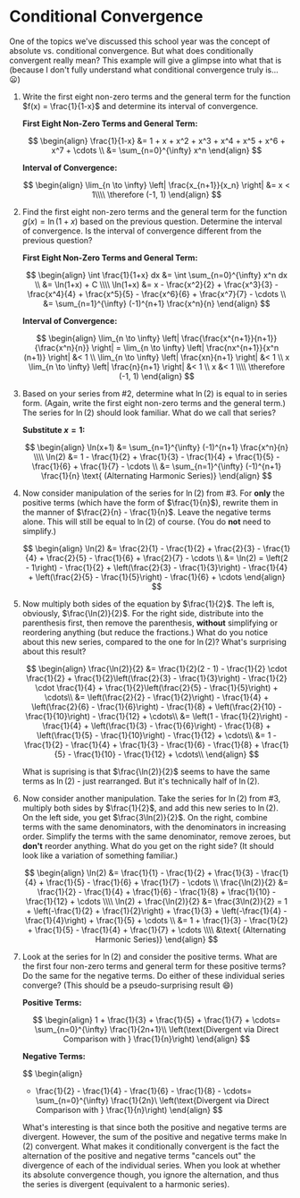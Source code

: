# Conditional Convergence

One of the topics we've discussed this school year was the concept of absolute vs. conditional convergence. But what does conditionally convergent really mean? This example will give a glimpse into what that is (because I don't fully understand what conditional convergence truly is... :frowning:)

1. Write the first eight non-zero terms and the general term for the function $f(x) = \frac{1}{1-x}$ and determine its interval of convergence.

    **First Eight Non-Zero Terms and General Term:**

    $$
    \begin{align}
    \frac{1}{1-x} &= 1 + x + x^2 + x^3 + x^4 + x^5 + x^6 + x^7 + \cdots \\
    &= \sum_{n=0}^{\infty} x^n
    \end{align}
    $$

    **Interval of Convergence:**

    $$
    \begin{align}
    \lim_{n \to \infty} \left| \frac{x_{n+1}}{x_n} \right| &= x < 1\\\\
    \therefore (-1, 1)
    \end{align}
    $$

2. Find the first eight non-zero terms and the general term for the function $g(x) = \ln(1+x)$ based on the previous question. Determine the interval of convergence. Is the interval of convergence different from the previous question?

    **First Eight Non-Zero Terms and General Term:**

    $$
    \begin{align}
    \int \frac{1}{1+x} dx &= \int \sum_{n=0}^{\infty} x^n dx \\
    &= \ln(1+x) + C \\\\
    \ln(1+x) &= x - \frac{x^2}{2} + \frac{x^3}{3} - \frac{x^4}{4} + \frac{x^5}{5} - \frac{x^6}{6} + \frac{x^7}{7} - \cdots \\
    &= \sum_{n=1}^{\infty} (-1)^{n+1} \frac{x^n}{n}
    \end{align}
    $$

    **Interval of Convergence:**

    $$
    \begin{align}
    \lim_{n \to \infty} \left| \frac{\frac{x^{n+1}}{n+1}}{\frac{x^n}{n}} \right| = \lim_{n \to \infty} \left| \frac{nx^{n+1}}{x^n (n+1)} \right| &< 1 \\
    \lim_{n \to \infty} \left| \frac{xn}{n+1} \right| &< 1 \\
    x \lim_{n \to \infty} \left| \frac{n}{n+1} \right| &< 1 \\
    x &< 1 \\\\
    \therefore (-1, 1)
    \end{align}
    $$

3. Based on your series from #2, determine what $\ln(2)$ is equal to in series form. (Again, write the first eight non-zero terms and the general term.) The series for $\ln(2)$ should look familiar. What do we call that series?

    **Substitute $x=1$:**

    $$
    \begin{align}
    \ln(x+1) &= \sum_{n=1}^{\infty} (-1)^{n+1} \frac{x^n}{n} \\\\
    \ln(2) &= 1 - \frac{1}{2} + \frac{1}{3} - \frac{1}{4} + \frac{1}{5} - \frac{1}{6} + \frac{1}{7} - \cdots \\
    &= \sum_{n=1}^{\infty} (-1)^{n+1} \frac{1}{n} \text{ (Alternating Harmonic Series)}
    \end{align}
    $$

4. Now consider manipulation of the series for $\ln(2)$ from #3. For **only** the positive terms (which have the form of $\frac{1}{n}$), rewrite them in the manner of $\frac{2}{n} - \frac{1}{n}$. Leave the negative terms alone. This will still be equal to $\ln(2)$ of course. (You do **not** need to simplify.) 

    $$
    \begin{align}
    \ln(2) &= \frac{2}{1} - \frac{1}{2} + \frac{2}{3} - \frac{1}{4} + \frac{2}{5} - \frac{1}{6} + \frac{2}{7} - \cdots \\
    &= \ln(2) = \left(2 - 1\right) - \frac{1}{2} + \left(\frac{2}{3} - \frac{1}{3}\right) - \frac{1}{4} + \left(\frac{2}{5} - \frac{1}{5}\right) - \frac{1}{6} + \cdots
    \end{align}
    $$

5. Now multiply both sides of the equation by $\frac{1}{2}$. The left is, obviously, $\frac{\ln(2)}{2}$. For the right side, distribute into the parenthesis first, then remove the parenthesis, **without** simplifying or reordering anything (but reduce the fractions.) What do you notice about this new series, compared to the one for $\ln(2)$? What's surprising about this result?

    $$
    \begin{align}
    \frac{\ln(2)}{2} &= \frac{1}{2}(2 - 1) - \frac{1}{2} \cdot \frac{1}{2} + \frac{1}{2}\left(\frac{2}{3} - \frac{1}{3}\right) - \frac{1}{2} \cdot \frac{1}{4} + \frac{1}{2}\left(\frac{2}{5} - \frac{1}{5}\right) + \cdots\\
    &= \left(\frac{2}{2} - \frac{1}{2}\right) - \frac{1}{4} + \left(\frac{2}{6} - \frac{1}{6}\right) - \frac{1}{8} + \left(\frac{2}{10} - \frac{1}{10}\right) - \frac{1}{12} + \cdots\\
    &= \left(1 - \frac{1}{2}\right) - \frac{1}{4} + \left(\frac{1}{3} - \frac{1}{6}\right) - \frac{1}{8} + \left(\frac{1}{5} - \frac{1}{10}\right) - \frac{1}{12} + \cdots\\
    &= 1 - \frac{1}{2} - \frac{1}{4} + \frac{1}{3} - \frac{1}{6} - \frac{1}{8} + \frac{1}{5} - \frac{1}{10} - \frac{1}{12} + \cdots\\
    \end{align}
    $$

    What is suprising is that $\frac{\ln(2)}{2}$ seems to have the same terms as $\ln(2)$ - just rearranged. But it's technically half of $\ln(2)$.

6. Now consider another manipulation. Take the series for $\ln(2)$ from #3, multiply both sides by $\frac{1}{2}$, and add this new series to $\ln(2)$. On the left side, you get $\frac{3\ln(2)}{2}$. On the right, combine terms with the same denominators, with the denominators in increasing order. Simplify the terms with the same denominator, remove zeroes, but **don't** reorder anything. What do you get on the right side? (It should look like a variation of something familiar.)

    $$
    \begin{align}
    \ln(2) &= \frac{1}{1} - \frac{1}{2} + \frac{1}{3} - \frac{1}{4} + \frac{1}{5} - \frac{1}{6} + \frac{1}{7} - \cdots \\
    \frac{\ln(2)}{2} &= \frac{1}{2} - \frac{1}{4} + \frac{1}{6} - \frac{1}{8} + \frac{1}{10} - \frac{1}{12} + \cdots \\\\
    \ln(2) + \frac{\ln(2)}{2} &= \frac{3\ln(2)}{2} = 1 + \left(-\frac{1}{2} + \frac{1}{2}\right) + \frac{1}{3} + \left(-\frac{1}{4} - \frac{1}{4}\right) + \frac{1}{5} + \cdots \\
    &= 1 + \frac{1}{3} - \frac{1}{2} + \frac{1}{5} - \frac{1}{4} + \frac{1}{7} + \cdots \\\\
    &\text{ (Alternating Harmonic Series)}
    \end{align}
    $$

7. Look at the series for $\ln(2)$ and consider the positive terms. What are the first four non-zero terms and general term for these positive terms? Do the same for the negative terms. Do either of these individual series converge? (This should be a pseudo-surprising result :smile:)

    **Positive Terms:**

    $$
    \begin{align}
    1 + \frac{1}{3} + \frac{1}{5} + \frac{1}{7} + \cdots= \sum_{n=0}^{\infty} \frac{1}{2n+1}\\
    \left(\text{Divergent via Direct Comparison with } \frac{1}{n}\right)
    \end{align}
    $$

    **Negative Terms:**

    $$
    \begin{align}
    - \frac{1}{2} - \frac{1}{4} - \frac{1}{6} - \frac{1}{8} - \cdots= \sum_{n=0}^{\infty} \frac{1}{2n}\\
    \left(\text{Divergent via Direct Comparison with } \frac{1}{n}\right)
    \end{align}
    $$

    What's interesting is that since both the positive and negative terms are divergent. However, the sum of the positive and negative terms make $\ln(2)$ convergent. What makes it conditionally convergent is the fact the alternation of the positive and negative terms "cancels out" the divergence of each of the individual series. When you look at whether its absolute convergence though, you ignore the alternation, and thus the series is divergent (equivalent to a harmonic series).